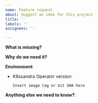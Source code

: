 ```yaml
---
name: Feature request
about: Suggest an idea for this project
title: ''
labels: ''
assignees: ''

---
```


<!--

Feel free to ask questions on Discord at https://discord.com/invite/y4s64xC9 or in the forum at https://forum.k8ssandra.io/. 
-->

**What is missing?**

**Why do we need it?**

**Environment**

* K8ssandra Operator version:

    `Insert image tag or Git SHA here`
    <!-- Try kubectl describe deployment k8ssandra-operator -->
    <!-- Note: please provide operator version and not a helm chart version -->

**Anything else we need to know?**:
